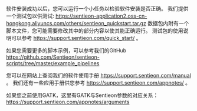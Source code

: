软件安装成功以后，您可以运行一个小任务以检验软件安装是否正确。
我们提供一个测试包以供测试: https://sentieon-application2.oss-cn-hongkong.aliyuncs.com/others/sentieon_quickstart.tar.gz 数据包内附有一个脚本文件，您可能需要修改其中的部分内容以使其能正确运行。
测试包的使用说明可以参考  https://support.sentieon.com/quick_start/ 。

如果您需要更多的脚本示例，可以参考我们的GitHub https://github.com/Sentieon/sentieon-scripts/tree/master/example_pipelines 

您可以在网站上查阅我们的软件使用手册 https://support.sentieon.com/manual 。
我们还有一些应用手册供您参考 https://support.sentieon.com/appnotes/ 。

如果您之前使用GATK，这里有GATK与Sentieon参数的对应关系： https://support.sentieon.com/appnotes/arguments 